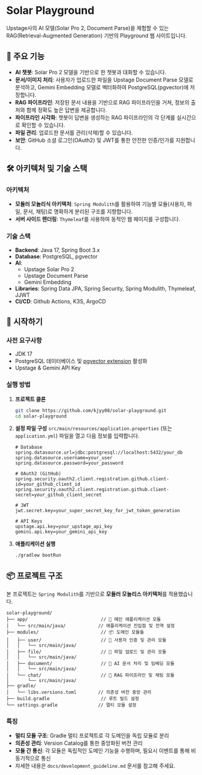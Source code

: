# Solar Playground

Upstage사의 AI 모델(Solar Pro 2, Document Parse)을 체험할 수 있는 RAG(Retrieval-Augmented Generation) 기반의 Playground 웹 사이트입니다.

## 🚀 주요 기능

- **AI 챗봇**: Solar Pro 2 모델을 기반으로 한 챗봇과 대화할 수 있습니다.
- **문서/이미지 처리**: 사용자가 업로드한 파일을 Upstage Document Parse 모델로 분석하고, Gemini Embedding 모델로 벡터화하여 PostgreSQL(pgvector)에 저장합니다.
- **RAG 파이프라인**: 저장된 문서 내용을 기반으로 RAG 파이프라인을 거쳐, 정보의 출처와 함께 정확도 높은 답변을 제공합니다.
- **파이프라인 시각화**: 챗봇이 답변을 생성하는 RAG 파이프라인의 각 단계를 실시간으로 확인할 수 있습니다.
- **파일 관리**: 업로드한 문서를 관리(삭제)할 수 있습니다.
- **보안**: GitHub 소셜 로그인(OAuth2) 및 JWT를 통한 안전한 인증/인가를 지원합니다.

## 🛠️ 아키텍처 및 기술 스택

### 아키텍처
- **모듈러 모놀리식 아키텍처**: `Spring Modulith`를 활용하여 기능별 모듈(사용자, 파일, 문서, 채팅)로 명확하게 분리된 구조를 지향합니다.
- **서버 사이드 렌더링**: `Thymeleaf`를 사용하여 동적인 웹 페이지를 구성합니다.

### 기술 스택
- **Backend**: Java 17, Spring Boot 3.x
- **Database**: PostgreSQL, pgvector
- **AI**: 
  - Upstage Solar Pro 2
  - Upstage Document Parse
  - Gemini Embedding
- **Libraries**: Spring Data JPA, Spring Security, Spring Modulith, Thymeleaf, JJWT
- **CI/CD**: Github Actions, K3S, ArgoCD

## 🏁 시작하기

### 사전 요구사항
- JDK 17
- PostgreSQL 데이터베이스 및 [pgvector extension](https://github.com/pgvector/pgvector) 활성화
- Upstage & Gemini API Key

### 실행 방법
1. **프로젝트 클론**
   ```bash
   git clone https://github.com/kjyy08/solar-playground.git
   cd solar-playground
   ```

2. **설정 파일 구성**
   `src/main/resources/application.properties` (또는 `application.yml`) 파일을 열고 다음 정보를 입력합니다.
   ```properties
   # Database
   spring.datasource.url=jdbc:postgresql://localhost:5432/your_db
   spring.datasource.username=your_user
   spring.datasource.password=your_password

   # OAuth2 (GitHub)
   spring.security.oauth2.client.registration.github.client-id=your_github_client_id
   spring.security.oauth2.client.registration.github.client-secret=your_github_client_secret

   # JWT
   jwt.secret.key=your_super_secret_key_for_jwt_token_generation

   # API Keys
   upstage.api.key=your_upstage_api_key
   gemini.api.key=your_gemini_api_key
   ```

3. **애플리케이션 실행**
   ```bash
   ./gradlew bootRun
   ```

## 📦 프로젝트 구조

본 프로젝트는 `Spring Modulith`를 기반으로 **모듈러 모놀리스 아키텍처**를 적용했습니다.

```
solar-playground/
├── app/                           // 🚀 메인 애플리케이션 모듈
│   └── src/main/java/            // 애플리케이션 진입점 및 전역 설정
├── modules/                       // 📦 도메인 모듈들
│   ├── user/                      // 👤 사용자 인증 및 관리 모듈
│   │   └── src/main/java/
│   ├── file/                      // 📁 파일 업로드 및 관리 모듈
│   │   └── src/main/java/
│   ├── document/                  // 🤖 AI 문서 처리 및 임베딩 모듈
│   │   └── src/main/java/
│   └── chat/                      // 💬 RAG 파이프라인 및 채팅 모듈
│       └── src/main/java/
├── gradle/
│   └── libs.versions.toml        // 의존성 버전 중앙 관리
├── build.gradle                   // 루트 빌드 설정
└── settings.gradle               // 멀티 모듈 설정
```

### 특징
- **멀티 모듈 구조**: Gradle 멀티 프로젝트로 각 도메인을 독립 모듈로 분리
- **의존성 관리**: Version Catalog를 통한 중앙화된 버전 관리
- **모듈 간 통신**: 각 모듈은 독립적인 도메인 기능을 수행하며, 필요시 이벤트를 통해 비동기적으로 통신
- 자세한 내용은 `docs/development_guideline.md` 문서를 참고해 주세요.
